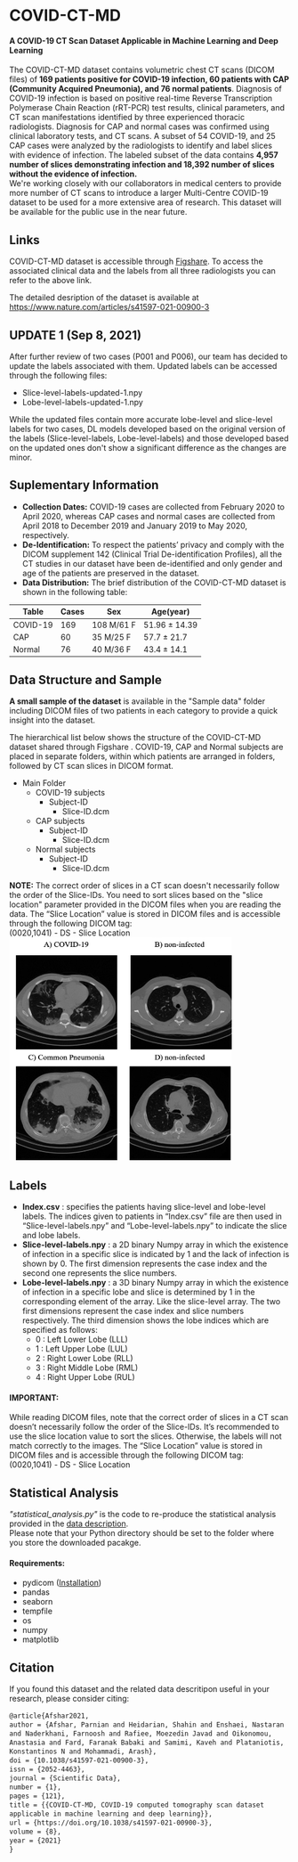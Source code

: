 # COVID-CT-MD
<h4>A COVID-19 CT Scan Dataset Applicable in Machine Learning and Deep Learning</h4>

The COVID-CT-MD dataset contains volumetric chest CT scans (DICOM files) of <b>169 patients positive for COVID-19 infection, 60 patients with CAP (Community Acquired Pneumonia), and 76 normal patients</b>.  Diagnosis of COVID-19 infection is based on positive real-time Reverse Transcription Polymerase Chain Reaction (rRT-PCR) test results, clinical parameters, and CT scan manifestations identified by three experienced thoracic radiologists. Diagnosis for CAP and normal cases was confirmed using clinical laboratory tests, and CT scans.
A subset of 54 COVID-19, and 25 CAP cases were analyzed by the radiologists to identify and label slices with evidence of infection. The labeled subset of the data contains <b>4,957 number of slices demonstrating infection and 18,392 number of slices without the evidence of infection.</b>
<br> We're working closely with our collaborators in medical centers to provide more number of CT scans to introduce a larger Multi-Centre COVID-19 dataset to be used for a more extensive area of research. This dataset will be available for the public use in the near future.

## Links
COVID-CT-MD dataset is accessible through <a href="https://figshare.com/collections/COVID-CT-MD_COVID-19_Computed_Tomography_CT_Scan_Dataset_Applicable_in_Machine_Learning_and_Deep_Learning/5129081">Figshare</a>.
To access the associated clinical data and the labels from all three radiologists you can refer to the above link.

The detailed desription of the dataset is available at <a href="https://www.nature.com/articles/s41597-021-00900-3">https://www.nature.com/articles/s41597-021-00900-3</a>

## UPDATE 1 (Sep 8, 2021)
After further review of two cases (P001 and P006), our team has decided to update the labels associated with them.
Updated labels can be accessed through the following files:
* Slice-level-labels-updated-1.npy
* Lobe-level-labels-updated-1.npy

While the updated files contain more accurate lobe-level and slice-level labels for two cases, DL models developed based on the original version of the labels (Slice-level-labels, Lobe-level-labels) and those developed based on the updated ones don't show a significant difference as the changes are minor.

## Suplementary Information

* <b>Collection Dates:</b> COVID-19 cases are collected from February 2020 to April 2020, whereas CAP cases and normal cases are collected from April 2018 to December 2019 and January 2019 to May 2020, respectively.
* <b>De-Identification:</b> To respect the patients’ privacy and comply with the DICOM supplement 142 (Clinical Trial De-identification Profiles), all the CT studies in our dataset have been de-identified and only gender and age of the patients are preserved in the dataset. 
* <b>Data Distribution:</b> The brief distribution of the COVID-CT-MD dataset is shown in the following table:

| Table | Cases | Sex | Age(year) |
| ----- | ---------------- | ------- | --- |
| COVID-19 | 169 | 108 M/61 F | 51.96 ± 14.39 |
| CAP | 60 | 35 M/25 F | 57.7 ± 21.7 |
| Normal | 76 | 40 M/36 F | 43.4 ± 14.1 |


## Data Structure and Sample
<b>A small sample of the dataset</b> is available in the "Sample data" folder including DICOM files of two patients in each category to provide a quick insight into the dataset.

The hierarchical list below shows the structure of the COVID-CT-MD dataset shared through Figshare . COVID-19, CAP and
Normal subjects are placed in separate folders, within which patients are arranged in folders, followed by CT scan slices in DICOM format.

* Main Folder
  * COVID-19 subjects
    * Subject-ID
      * Slice-ID.dcm
  * CAP subjects
    * Subject-ID
      * Slice-ID.dcm
  * Normal subjects
    * Subject-ID
      * Slice-ID.dcm

<b>NOTE:</b> The correct order of slices in a CT scan doesn't necessarily follow the order of the Slice-IDs. You need to sort slices based on the "slice location" parameter provided in the DICOM files when you are reading the data.
The “Slice Location” value is stored in DICOM files and is accessible through the following DICOM tag:
<br>
(0020,1041) - DS - Slice Location
<br>
<img src="https://github.com/ShahinSHH/COVID-CT-MD/blob/main/Figures/slices.jpg" width="400" height="400" />

## Labels
* <b>Index.csv</b> : specifies the patients having slice-level and lobe-level labels. The indices given to patients in “Index.csv” file are then used in “Slice-level-labels.npy” and “Lobe-level-labels.npy” to indicate the slice and lobe labels.
* <b>Slice-level-labels.npy</b> : a 2D binary Numpy array in which the existence of infection in a specific slice is indicated by 1 and the lack of infection is shown by 0. The first dimension represents the case index and the second one represents the slice numbers.
* <b>Lobe-level-labels.npy</b> : a 3D binary Numpy array in which the existence of infection in a specific lobe and slice is determined by 1 in the corresponding element of the array. Like the slice-level array. The two first dimensions represent the case index and slice numbers respectively. The third dimension shows the lobe indices which are specified as follows:
  * 0 : Left Lower Lobe (LLL)
  * 1 : Left Upper Lobe (LUL)
  * 2 : Right Lower Lobe (RLL)
  * 3 : Right Middle Lobe (RML)
  * 4 : Right Upper Lobe (RUL)

<h4>IMPORTANT:</h4> While reading DICOM files, note that the correct order of slices in a CT scan doesn’t necessarily follow the order of the Slice-IDs. It’s recommended to use the slice location value to sort the slices. Otherwise, the labels will not match correctly to the images.
The “Slice Location” value is stored in DICOM files and is accessible through the following DICOM tag:
<br>
(0020,1041) - DS - Slice Location

## Statistical Analysis
<i>"statistical_analysis.py"</i> is the code to re-produce the statistical analysis provided in the <a href="https://www.nature.com/articles/s41597-021-00900-3#Sec11">data description</a>.
<br> Please note that your Python directory should be set to the folder where you store the downloaded pacakge.
<h4>Requirements:</h4>

* pydicom (<a href="https://pydicom.github.io/pydicom/stable/tutorials/installation.html">Installation<a/>)
* pandas
* seaborn
* tempfile
* os
* numpy
* matplotlib

## Citation
If you found this dataset and the related data descritipon useful in your research, please consider citing:

```
@article{Afshar2021,
author = {Afshar, Parnian and Heidarian, Shahin and Enshaei, Nastaran and Naderkhani, Farnoosh and Rafiee, Moezedin Javad and Oikonomou, Anastasia and Fard, Faranak Babaki and Samimi, Kaveh and Plataniotis, Konstantinos N and Mohammadi, Arash},
doi = {10.1038/s41597-021-00900-3},
issn = {2052-4463},
journal = {Scientific Data},
number = {1},
pages = {121},
title = {{COVID-CT-MD, COVID-19 computed tomography scan dataset applicable in machine learning and deep learning}},
url = {https://doi.org/10.1038/s41597-021-00900-3},
volume = {8},
year = {2021}
}

```
